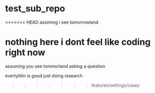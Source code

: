 # test_sub_repo
<<<<<<< HEAD
assiming i see tomorrowland


nothing here i dont feel like coding right now
=======
assuming you see tommorland asking a question


evertyhtin is good just doing research
>>>>>>> features/settings/casey
